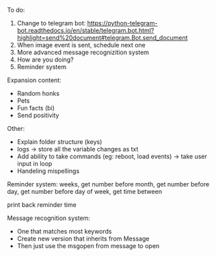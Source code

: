 To do:
1. Change to telegram bot: https://python-telegram-bot.readthedocs.io/en/stable/telegram.bot.html?highlight=send%20document#telegram.Bot.send_document
2. When image event is sent, schedule next one
3. More advanced message recognizition system
4. How are you doing?
5. Reminder system

Expansion content:
* Random honks
* Pets
* Fun facts (bi)
* Send positivity

Other:
* Explain folder structure (keys)
* logs -> store all the variable changes as txt
* Add ability to take commands (eg: reboot, load events) -> take user input in loop
* Handeling mispellings

Reminder system:
weeks, get number before
month, get number before
day, get number before
day of week, get time between

print back reminder time

Message recognition system:
* One that matches most keywords
* Create new version that inherits from Message
* Then just use the msgopen from message to open
